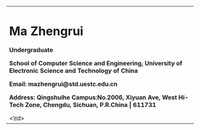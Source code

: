 <table border="0">
  <tr>
    <td width="75%">
      <h1>Ma Zhengrui</h1>
      <p><b>Undergraduate</b></p>
      <p><b>School of Computer Science and Engineering, University of Electronic Science and Technology of China</b></p>
      <p><b>Email: mazhengrui@std.uestc.edu.cn</b></p>
      <p><b>Address: Qingshuihe Campus:No.2006, Xiyuan Ave, West Hi-Tech Zone, Chengdu, Sichuan, P.R.China | 611731</b></p>
    <\td>
  </tr>
</table>

